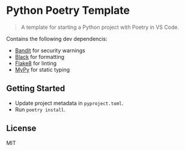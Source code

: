 # Python Poetry Template

> A template for starting a Python project with Poetry in VS Code.

Contains the following dev dependencis:
- [Bandit](https://github.com/PyCQA/bandit) for security warnings
- [Black](https://github.com/psf/black) for formatting
- [Flake8](https://github.com/pycqa/flake8) for linting
- [MyPy](https://github.com/python/mypy) for static typing

## Getting Started

- Update project metadata in `pyproject.toml`.
- Run `poetry install`.

## License

MIT
